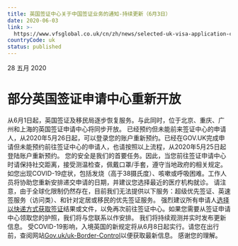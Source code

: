 ```yaml
---
title: 英国签证中心关于中国签证业务的通知-持续更新（6月3日）
date: 2020-06-03
link: >-
  https://www.vfsglobal.co.uk/cn/zh/news/selected-uk-visa-application-centres-in-china-re-opening
countryCode: uk
status: published
---
```

28 五月 2020

# 部分英国签证申请中心重新开放 

从6月1日起，英国签证及移民局逐步恢复服务。与此同时，位于北京、重庆、广州和上海的英国签证申请中心将同步开放。 已经预约但未能前来签证中心的申请人，从2020年5月26日起，可以登录您的账户重新预约。已经在GOV.UK完成申请但未能预约前往签证中心的申请人，也请按照以上流程，从2020年5月25日起登陆账户重新预约。 您的安全是我们的首要任务。因此，当您前往签证申请中心时请保持社交距离，接受测温检查，佩戴口罩/手套，遵守当地政府的相关规定。 如您出现COVID-19症状，包括发烧（高于38摄氏度）、咳嗽或呼吸困难。工作人员将协助您重新安排递交申请的日期，并建议您选择最近的医疗机构就诊。 请注意，由于全球化限制仍然存在，目前我们无法提供以下服务：超级优先签证、英速签服务（访问类）、和针对定居或移民的优先签证服务。 强烈建议所有申请人[选择以快递方式获取签证](https://www.vfsglobal.co.uk/cn/zh/premium-services)结果或文件，以免再次前往签证中心。如果您需要从签证申请中心领取您的护照，我们将与您联系以作安排。 我们将持续观测并实时发布更新信息。 受COVID-19影响，入境英国的新规定将从6月8日起实行。请您在出行前，查阅网站[Gov.uk/uk-Border-Control](https://www.gov.uk/uk-border-control)以便获取最新信息。  感谢您的理解。 

 
